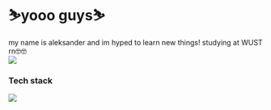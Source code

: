 # ⛷️yooo guys⛷️ #

my name is aleksander and im hyped to learn new things!
studying at WUST rn🤓🤓 <br>
<img src = "https://cdn.7tv.app/emote/60af912352a13d1adb2612ec/3x.webp"/>
### Tech stack ###
<p align="left">
  <a href="https://skillicons.dev">
    <img src="https://skillicons.dev/icons?i=react,nextjs,typescript,javascript,python,tailwind,html,java,git,github" />
  </a>
</p>
